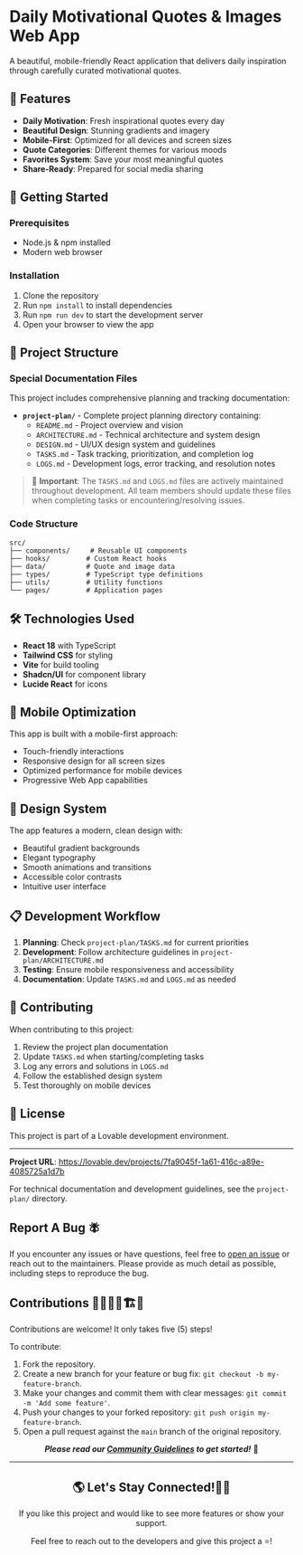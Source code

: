 
# Daily Motivational Quotes & Images Web App

A beautiful, mobile-friendly React application that delivers daily inspiration through carefully curated motivational quotes.

## 🌟 Features

- **Daily Motivation**: Fresh inspirational quotes every day
- **Beautiful Design**: Stunning gradients and imagery
- **Mobile-First**: Optimized for all devices and screen sizes
- **Quote Categories**: Different themes for various moods
- **Favorites System**: Save your most meaningful quotes
- **Share-Ready**: Prepared for social media sharing

## 🚀 Getting Started

### Prerequisites
- Node.js & npm installed
- Modern web browser

### Installation
1. Clone the repository
2. Run `npm install` to install dependencies
3. Run `npm run dev` to start the development server
4. Open your browser to view the app

## 📁 Project Structure

### Special Documentation Files
This project includes comprehensive planning and tracking documentation:

- **`project-plan/`** - Complete project planning directory containing:
  - `README.md` - Project overview and vision
  - `ARCHITECTURE.md` - Technical architecture and system design
  - `DESIGN.md` - UI/UX design system and guidelines
  - `TASKS.md` - Task tracking, prioritization, and completion log
  - `LOGS.md` - Development logs, error tracking, and resolution notes

> 📝 **Important**: The `TASKS.md` and `LOGS.md` files are actively maintained throughout development. All team members should update these files when completing tasks or encountering/resolving issues.

### Code Structure
```
src/
├── components/     # Reusable UI components
├── hooks/         # Custom React hooks
├── data/          # Quote and image data
├── types/         # TypeScript type definitions
├── utils/         # Utility functions
└── pages/         # Application pages
```

## 🛠 Technologies Used

- **React 18** with TypeScript
- **Tailwind CSS** for styling
- **Vite** for build tooling
- **Shadcn/UI** for component library
- **Lucide React** for icons

## 📱 Mobile Optimization

This app is built with a mobile-first approach:
- Touch-friendly interactions
- Responsive design for all screen sizes
- Optimized performance for mobile devices
- Progressive Web App capabilities

## 🎨 Design System

The app features a modern, clean design with:
- Beautiful gradient backgrounds
- Elegant typography
- Smooth animations and transitions
- Accessible color contrasts
- Intuitive user interface

## 📋 Development Workflow

1. **Planning**: Check `project-plan/TASKS.md` for current priorities
2. **Development**: Follow architecture guidelines in `project-plan/ARCHITECTURE.md`
3. **Testing**: Ensure mobile responsiveness and accessibility
4. **Documentation**: Update `TASKS.md` and `LOGS.md` as needed

## 🤝 Contributing

When contributing to this project:
1. Review the project plan documentation
2. Update `TASKS.md` when starting/completing tasks
3. Log any errors and solutions in `LOGS.md`
4. Follow the established design system
5. Test thoroughly on mobile devices

## 📄 License

This project is part of a Lovable development environment.

---

**Project URL**: https://lovable.dev/projects/7fa9045f-1a61-416c-a89e-4085725a1d7b

For technical documentation and development guidelines, see the `project-plan/` directory.

## Report A Bug 🪰

If you encounter any issues or have questions, feel free to [open an issue](https://github.com/daley-mottley/customer-support-bot/issues/new?assignees=&labels=bug&projects=&template=bug_report.yml&title=%5BBug%5D+) or reach out to the maintainers. Please provide as much detail as possible, including steps to reproduce the bug.

<a name="contributions"></a>
## Contributions 🧑‍🔧👷‍♀️🏗️🏢

Contributions are welcome! It only takes five (5) steps!

To contribute:

1) Fork the repository.
2) Create a new branch for your feature or bug fix: `git checkout -b my-feature-branch`.
3) Make your changes and commit them with clear messages: `git commit -m 'Add some feature'`.
4) Push your changes to your forked repository: `git push origin my-feature-branch`.
5) Open a pull request against the `main` branch of the original repository.

<p align="center" ><strong><em>Please read our <a href="#">Community Guidelines</a> to get started!</em></strong> 🚀</p>

<hr>

<a name="lets-stay-connected"></a>
<h2 align="center"> 🌎 Let's Stay Connected!🫸🫷 </h2>

<p align="center"> If you like this project and would like to see more features or show your support.</p>
<p align="center"> Feel free to reach out to the developers and give this project a ⭐!</p>

